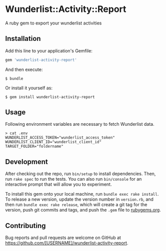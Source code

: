 # Wunderlist::Activity::Report
A ruby gem to export your wunderlist activities

## Installation

Add this line to your application's Gemfile:

```ruby
gem 'wunderlist-activity-report'
```

And then execute:

    $ bundle

Or install it yourself as:

    $ gem install wunderlist-activity-report

## Usage
Following environment variables are necessary to fetch Wunderlist data.

```
> cat .env
WUNDERLIST_ACCESS_TOKEN="wunderlist_access_token"
WUNDERLIST_CLIENT_ID="wunderlist_client_id"
TARGET_FOLDER="foldername"
```

## Development

After checking out the repo, run `bin/setup` to install dependencies. Then, run `rake spec` to run the tests. You can also run `bin/console` for an interactive prompt that will allow you to experiment.

To install this gem onto your local machine, run `bundle exec rake install`. To release a new version, update the version number in `version.rb`, and then run `bundle exec rake release`, which will create a git tag for the version, push git commits and tags, and push the `.gem` file to [rubygems.org](https://rubygems.org).

## Contributing

Bug reports and pull requests are welcome on GitHub at https://github.com/[USERNAME]/wunderlist-activity-report.
